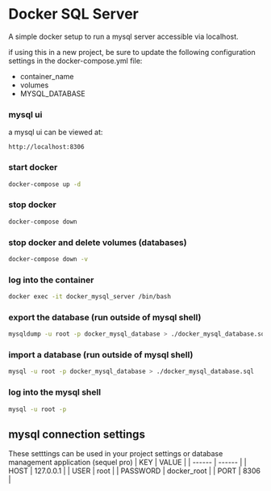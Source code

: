 # Docker SQL Server
A simple docker setup to run a mysql server accessible via localhost.

if using this in a new project, be sure to update the following configuration settings in the docker-compose.yml file:
- container_name
- volumes
- MYSQL_DATABASE

### mysql ui
a mysql ui can be viewed at:
```
http://localhost:8306
```

### start docker
```sh
docker-compose up -d
```

### stop docker
```sh
docker-compose down
```

### stop docker and delete volumes (databases)
```sh
docker-compose down -v
```

### log into the container
```sh
docker exec -it docker_mysql_server /bin/bash
```

### export the database (run outside of mysql shell)
```sh
mysqldump -u root -p docker_mysql_database > ./docker_mysql_database.sql
```

### import a database (run outside of mysql shell)
```sh
mysql -u root -p docker_mysql_database > ./docker_mysql_database.sql
```

### log into the mysql shell
```sh
mysql -u root -p
```

## mysql connection settings
These setttings can be used in your project settings or database management application (sequel pro)
| KEY | VALUE |
| ------ | ------ |
| HOST | 127.0.0.1 |
| USER | root |
| PASSWORD | docker_root |
| PORT | 8306 |